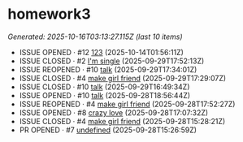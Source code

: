 # homework3
<!--START_SECTION:activity-->

_Generated: 2025-10-16T03:13:27.115Z (last 10 items)_

- ISSUE OPENED · #12 [123](https://github.com/jacky789789/homework3/issues/12) (2025-10-14T01:56:11Z)
- ISSUE CLOSED · #2 [I'm single](https://github.com/jacky789789/homework3/issues/2) (2025-09-29T17:52:13Z)
- ISSUE REOPENED · #10 [talk](https://github.com/jacky789789/homework3/issues/10) (2025-09-29T17:34:01Z)
- ISSUE CLOSED · #4 [make girl friend](https://github.com/jacky789789/homework3/issues/4) (2025-09-29T17:29:07Z)
- ISSUE CLOSED · #10 [talk](https://github.com/jacky789789/homework3/issues/10) (2025-09-29T16:49:34Z)
- ISSUE OPENED · #10 [talk](https://github.com/jacky789789/homework3/issues/10) (2025-09-28T18:56:44Z)
- ISSUE REOPENED · #4 [make girl friend](https://github.com/jacky789789/homework3/issues/4) (2025-09-28T17:52:27Z)
- ISSUE OPENED · #8 [crazy love](https://github.com/jacky789789/homework3/issues/8) (2025-09-28T17:07:32Z)
- ISSUE CLOSED · #4 [make girl friend](https://github.com/jacky789789/homework3/issues/4) (2025-09-28T15:28:21Z)
- PR OPENED · #7 [undefined](undefined) (2025-09-28T15:26:59Z)
